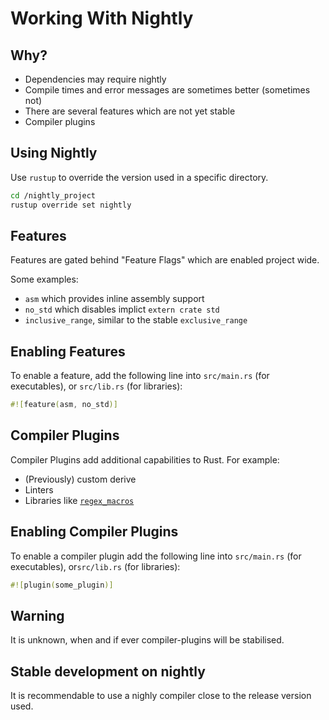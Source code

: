 # Working With Nightly

## Why?

-   Dependencies may require nightly
-   Compile times and error messages are sometimes better (sometimes not)
-   There are several features which are not yet stable
-   Compiler plugins

## Using Nightly

Use `rustup` to override the version used in a specific directory.

```sh
cd /nightly_project
rustup override set nightly
```

## Features

Features are gated behind "Feature Flags" which are enabled project wide.

Some examples:

-   `asm` which provides inline assembly support
-   `no_std` which disables implict `extern crate std`
-   `inclusive_range`, similar to the stable `exclusive_range`

## Enabling Features

To enable a feature, add the following line into `src/main.rs` (for executables), or `src/lib.rs` (for libraries):

```rust ignore
#![feature(asm, no_std)]
```

## Compiler Plugins

Compiler Plugins add additional capabilities to Rust. For example:

-   (Previously) custom derive
-   Linters
-   Libraries like [`regex_macros`](https://github.com/rust-lang/regex#usage-regex-compiler-plugin)

## Enabling Compiler Plugins

To enable a compiler plugin add the following line into `src/main.rs` (for executables), or`src/lib.rs` (for libraries):

```rust ignore
#![plugin(some_plugin)]
```

## Warning

It is unknown, when and if ever compiler-plugins will be stabilised.

## Stable development on nightly

It is recommendable to use a nighly compiler close to the release version used.